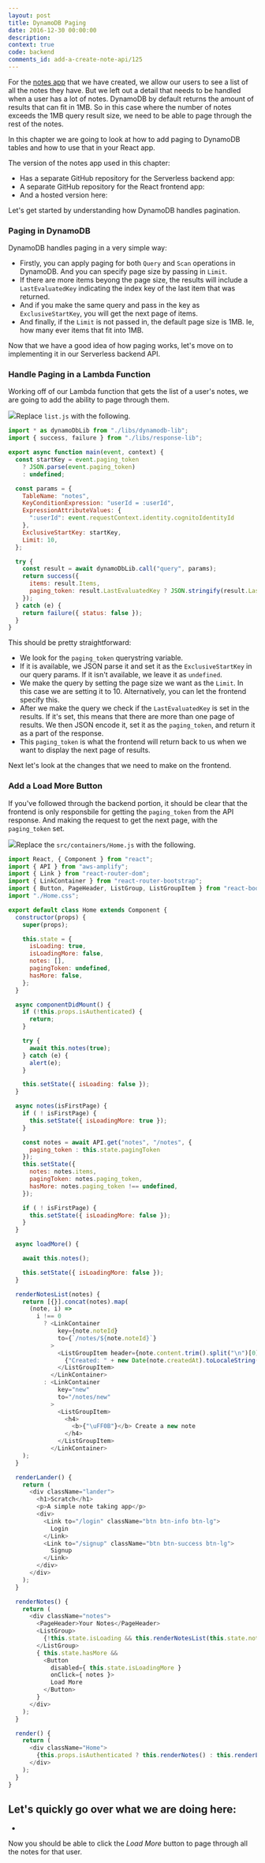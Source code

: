 ```yaml
---
layout: post
title: DynamoDB Paging
date: 2016-12-30 00:00:00
description: 
context: true
code: backend
comments_id: add-a-create-note-api/125
---
```


For the [notes app](https://demo.serverless-stack.com) that we have created, we allow our users to see a list of all the notes they have. But we left out a detail that needs to be handled when a user has a lot of notes. DynamoDB by default returns the amount of results that can fit in 1MB. So in this case where the number of notes exceeds the 1MB query result size, we need to be able to page through the rest of the notes.

In this chapter we are going to look at how to add paging to DynamoDB tables and how to use that in your React app.

The version of the notes app used in this chapter:

- Has a separate GitHub repository for the Serverless backend app:
- A separate GitHub repository for the React frontend app:
- And a hosted version here: 

Let's get started by understanding how DynamoDB handles pagination.

### Paging in DynamoDB

DynamoDB handles paging in a very simple way:

- Firstly, you can apply paging for both `Query` and `Scan` operations in DynamoDB. And you can specify page size by passing in `Limit`.
- If there are more items beyong the page size, the results will include a `LastEvaluatedKey` indicating the index key of the last item that was returned.
- And if you make the same query and pass in the key as `ExclusiveStartKey`, you will get the next page of items.
- And finally, if the `Limit` is not passed in, the default page size is 1MB. Ie, how many ever items that fit into 1MB.

Now that we have a good idea of how paging works, let's move on to implementing it in our Serverless backend API.

### Handle Paging in a Lambda Function

Working off of our Lambda function that gets the list of a user's notes, we are going to add the ability to page through them.

<img class="code-marker" src="/assets/s.png" />Replace `list.js` with the following.

``` javascript
import * as dynamoDbLib from "./libs/dynamodb-lib";
import { success, failure } from "./libs/response-lib";

export async function main(event, context) {
  const startKey = event.paging_token
    ? JSON.parse(event.paging_token)
    : undefined;

  const params = {
    TableName: "notes",
    KeyConditionExpression: "userId = :userId",
    ExpressionAttributeValues: {
      ":userId": event.requestContext.identity.cognitoIdentityId
    },
    ExclusiveStartKey: startKey,
    Limit: 10,
  };

  try {
    const result = await dynamoDbLib.call("query", params);
    return success({
      items: result.Items,
      paging_token: result.LastEvaluatedKey ? JSON.stringify(result.LastEvaluatedKey) : undefined,
    });
  } catch (e) {
    return failure({ status: false });
  }
}
```

This should be pretty straightforward:

- We look for the `paging_token` querystring variable.
- If it is available, we JSON parse it and set it as the `ExclusiveStartKey` in our query params. If it isn't available, we leave it as `undefined`.
- We make the query by setting the page size we want as the `Limit`. In this case we are setting it to 10. Alternatively, you can let the frontend specify this.
- After we make the query we check if the `LastEvaluatedKey` is set in the results. If it's set, this means that there are more than one page of results. We then JSON encode it, set it as the `paging_token`, and return it as a part of the response.
- This `paging_token` is what the frontend will return back to us when we want to display the next page of results.

Next let's look at the changes that we need to make on the frontend.

### Add a Load More Button

If you've followed through the backend portion, it should be clear that the frontend is only responsbile for getting the `paging_token` from the API response. And making the request to get the next page, with the `paging_token` set.

<img class="code-marker" src="/assets/s.png" />Replace the `src/containers/Home.js` with the following.

``` javascript
import React, { Component } from "react";
import { API } from "aws-amplify";
import { Link } from "react-router-dom";
import { LinkContainer } from "react-router-bootstrap";
import { Button, PageHeader, ListGroup, ListGroupItem } from "react-bootstrap";
import "./Home.css";

export default class Home extends Component {
  constructor(props) {
    super(props);

    this.state = {
      isLoading: true,
      isLoadingMore: false,
      notes: [],
      pagingToken: undefined,
      hasMore: false,
    };
  }

  async componentDidMount() {
    if (!this.props.isAuthenticated) {
      return;
    }

    try {
      await this.notes(true);
    } catch (e) {
      alert(e);
    }

    this.setState({ isLoading: false });
  }

  async notes(isFirstPage) {
    if ( ! isFirstPage) {
      this.setState({ isLoadingMore: true });
    }

    const notes = await API.get("notes", "/notes", {
      paging_token : this.state.pagingToken
    });
    this.setState({
      notes: notes.items,
      pagingToken: notes.paging_token,
      hasMore: notes.paging_token !== undefined,
    });

    if ( ! isFirstPage) {
      this.setState({ isLoadingMore: false });
    }
  }

  async loadMore() {

    await this.notes();

    this.setState({ isLoadingMore: false });
  }

  renderNotesList(notes) {
    return [{}].concat(notes).map(
      (note, i) =>
        i !== 0
          ? <LinkContainer
              key={note.noteId}
              to={`/notes/${note.noteId}`}
            >
              <ListGroupItem header={note.content.trim().split("\n")[0]}>
                {"Created: " + new Date(note.createdAt).toLocaleString()}
              </ListGroupItem>
            </LinkContainer>
          : <LinkContainer
              key="new"
              to="/notes/new"
            >
              <ListGroupItem>
                <h4>
                  <b>{"\uFF0B"}</b> Create a new note
                </h4>
              </ListGroupItem>
            </LinkContainer>
    );
  }

  renderLander() {
    return (
      <div className="lander">
        <h1>Scratch</h1>
        <p>A simple note taking app</p>
        <div>
          <Link to="/login" className="btn btn-info btn-lg">
            Login
          </Link>
          <Link to="/signup" className="btn btn-success btn-lg">
            Signup
          </Link>
        </div>
      </div>
    );
  }

  renderNotes() {
    return (
      <div className="notes">
        <PageHeader>Your Notes</PageHeader>
        <ListGroup>
          {!this.state.isLoading && this.renderNotesList(this.state.notes)}
        </ListGroup>
        { this.state.hasMore &&
          <Button
            disabled={ this.state.isLoadingMore }
            onClick={ notes }>
            Load More
          </Button>
        }
      </div>
    );
  }

  render() {
    return (
      <div className="Home">
        {this.props.isAuthenticated ? this.renderNotes() : this.renderLander()}
      </div>
    );
  }
}
```

Let's quickly go over what we are doing here:
- 
- 

Now you should be able to click the _Load More_ button to page through all the notes for that user.

